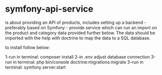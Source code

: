 # symfony-api-service
is about providing an API of products, includes setting up a backend - preferably based on Symfony - provide service which can run an import on the product and category data provided further below. The data should be imported with the help with doctrine to map the data to a SQL database.


to install follow below:

1-run in terminal: composer install
2-in .env adjust database connection
3-run in terminal: php bin/console doctrine:migrations:migrate 
3-run in terminal: symfony server:start 

